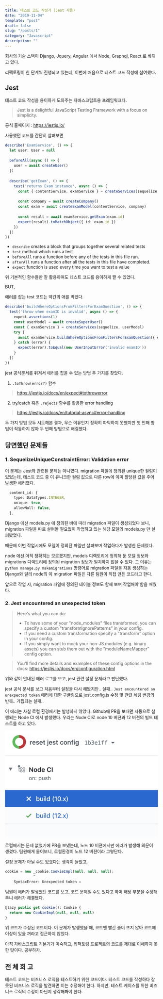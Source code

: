 ```yaml
---
title: 테스트 코드 작성기 (Jest 사용)
date: "2019-11-04"
template: "post"
draft: false
slug: "/posts/1"
category: "Javascript"
description: ""
---
```


회사의 기술 스택이 Django, Jquery, Angular 에서 Node, Graphql, React 로 바뀌고 있다.

리팩토링이 한 단계씩 진행되고 있는데, 이번에 처음으로 테스트 코드 작성에 참여했다.

## __Jest__

테스트 코드 작성을 용이하게 도와주는 자바스크립트용 프레임워크다.

> Jest is a delightful JavaScript Testing Framework with a focus on simplicity.

공식 홈페이지 : https://jestjs.io/

사용했던 코드를 간단히 살펴보면

```typescript
describe('ExamService', () => {
  let user: User = null

  beforeAll(async () => {
    user = await createUser()
  })

  describe('getExam', () => {
    test('returns Exam instance', async () => {
      const { contentService, examService } = createServices(sequelize, user)

      const company = await createCompany()
      const exam = await createExamModel(contentService, company)

      const result = await examService.getExam(exam.id)
      expect(result).toMatchObject({ id: exam.id })
    })
  })
})
```

- `describe` creates a block that groups together several related tests
- `test` method which runs a test
- `beforeAll` runs a function before any of the tests in this file run.
- `afterAll` runs a function after all the tests in this file have completed.
- `expect` function is used every time you want to test a value

위 기본적인 함수들만 잘 활용하여도 테스트 코드를 용이하게 짤 수 있었다.

BUT,

에러를 잡는 test 코드는 약간의 애를 먹었다.

```ts
describe('buildWhereOptionsFromFiltersForExamQuestion', () => {
  test('throw when examID is invalid', async () => {
    expect.assertions(1)
    const userModel = await createSuperUser()
    const { examService } = createServices(sequelize, userModel)
    try {
      await examService.buildWhereOptionsFromFiltersForExamQuestion({ examID: -1 })
    } catch (error) {
      expect(error).toEqual(new UserInputError('invalid examID'))
    }
  })
})
```

jest 공식문서를 뒤져서 에러를 잡을 수 있는 방법 두 가지를 찾았다.

1. `.toThrow(error?)` 함수
> https://jestjs.io/docs/en/expect#tothrowerror
2. try/catch 혹은 `.rejects` 함수를 활용한 error handling
> https://jestjs.io/docs/en/tutorial-async#error-handling

두 가지 방법 모두 시도해본 결과,
무슨 이유인지 정확히 파악하지 못했지만 첫 번째 방법이 작동하지 않아 두 번째 방법으로 해결했다.

## __당면했던 문제들__

### 1. SequelizeUniqueConstraintError: Validation error

이 문제는 Jest와 관련된 문제는 아니였다.
migration 파일에 정의된 unique한 컬럼이 있었는데, 테스트 코드 중 이 유니크한 컬럼 값으로 다른 row에 이미 할당된 값을 주어 발생한 에러였다.

```typescript
  content_id: {
    type: DataTypes.INTEGER,
    unique: true,
    allowNull: false,
  },
```

Django 에선 models.py 에 정의된 바에 따라 migration 파일이 생성되었다 보니,
migration 파일을 따로 살펴볼 필요없이 작업하고 있는 해당 모델의 models.py 만 살펴봤었다.

때문에 이번 작업시에도 모델이 정의된 파일만 살펴보며 작업하다가 발생한 문제였다.

node 에선 아직 정확히는 모르겠지만, models 디렉토리에 정의해 둔 모델 정보와
migrations 디렉토리에 정의된 migration 정보가 일치하지 않을 수 있다.
그 이유는 `python manage.py makemigrations` 명령어로 migration 파일을 자동 생성하는 Django와 달리 node의 이 migration 파일은 다른 팀원이 직접 만든 코드라고 한다.

앞으로 작업 시, migration 파일에 정의된 테이블 정보도 함께 보며 작업해야 함을 배웠다.

### 2. Jest encountered an unexpected token

>Here's what you can do:
>- To have some of your "node_modules" files transformed, you can specify a custom "transformIgnorePatterns" in your config.
>- If you need a custom transformation specify a "transform" option in your config.
>- If you simply want to mock your non-JS modules (e.g. binary assets) you can stub them out with the "moduleNameMapper" config option.

> You'll find more details and examples of these config options in the docs: https://jestjs.io/docs/en/configuration.html

위와 같이 안내된 에러 로그를 보고, jest 관련 설정 문제라고 판단했다.

jest 공식 문서를 보고 처음부터 설정을 다시 해봤지만.. 실패..
`Jest encountered an unexpected token` 에러에 대한 구글링으로 jest.config.js 수정 및 관련 세팅 변경의 반복.. 거듭되는 실패..

이 에러는 사실 로컬 환경에서는 발생하지 않았다.
Github에 PR을 보내면 자동으로 실행되는 Node CI 에서 발생했다.
우리는 Node CI로 node 10 버젼과 12 버젼의 빌드 테스트를 하고 있다.

![](/static/media/nodeCI.png)

로컬에서는 문제 없었기에 PR을 보냈는데,
노드 10 버젼에서만 에러가 발생해 의문이 생겼다.
팀원에게 물어보니, 로컬환경이 노드 12 버젼이라 그렇단다.

설정 문제가 아닐 수도 있겠다는 생각이 들었고,

```typescript
cookie = new _cookie.CookieImpl(null, null, null);
             ^
    SyntaxError: Unexpected token =
```

팀원이 에러가 발생했던 코드를 보고, 코드 문제일 수도 있다고 하며 해당 부분을 수정해주니 에러가 해결됐다.

```typescript
@lazy public get cookie(): Cookie {
  return new CookieImpl(null, null, null)
}
```

위 코드가 수정된 코드이다.
이 문제가 발생했을 때, 코드엔 빨간 줄이 뜨지 않아 코드에 이상이 있을 꺼라고 접근하지 않았다.

아직 자바스크립트 기본기가 미숙하고, 리팩토링 프로젝트의 코드를 제대로 이해하지 못한 탓이다.
공부하자.

## __전 체 회 고__

테스트 코드는 비즈니스 로직을 테스트하기 위한 코드이다.
테스트 코드를 작성하다 잘못된 비즈니스 로직을 발견하면 이는 수정해야 한다.
하지만, 테스트 케이스를 위한 비즈니스 로직의 수정이 아닌지 생각해봐야 한다.
